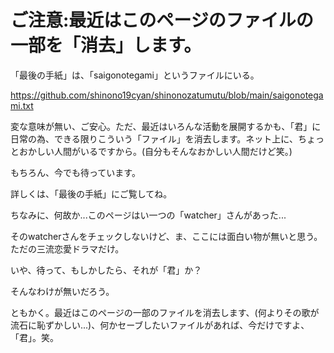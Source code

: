 # ご注意:最近はこのページのファイルの一部を「消去」します。

「最後の手紙」は、「saigonotegami」というファイルにいる。

https://github.com/shinono19cyan/shinonozatumutu/blob/main/saigonotegami.txt

変な意味が無い、ご安心。ただ、最近はいろんな活動を展開するかも、「君」に日常の為、できる限りこういう「ファイル」を消去します。ネット上に、ちょっとおかしい人間がいるですから。(自分もそんなおかしい人間だけど笑。)

もちろん、今でも待っています。

詳しくは、「最後の手紙」にご覧してね。

ちなみに、何故か...このページはい一つの「watcher」さんがあった...

そのwatcherさんをチェックしないけど、ま、ここには面白い物が無いと思う。ただの三流恋愛ドラマだけ。

いや、待って、もしかしたら、それが「君」か？

そんなわけが無いだろう。

ともかく。最近はこのページの一部のファイルを消去します、(何よりその歌が流石に恥ずかしい...)、何かセーブしたいファイルがあれば、今だけですよ、「君」。笑。

